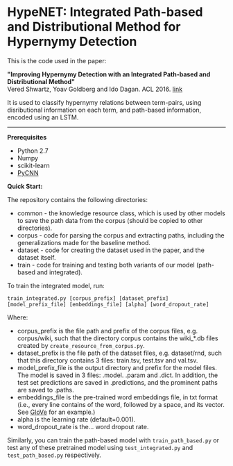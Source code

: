 # HypeNET: Integrated Path-based and Distributional Method for Hypernymy Detection

This is the code used in the paper:

<b>"Improving Hypernymy Detection with an Integrated Path-based and Distributional Method"</b><br/>
Vered Shwartz, Yoav Goldberg and Ido Dagan. ACL 2016. [link](http://arxiv.org/abs/1603.06076)

It is used to classify hypernymy relations between term-pairs, using disributional information on each term, and path-based information, encoded using an LSTM.

***

<b>Prerequisites</b>
* Python 2.7
* Numpy
* scikit-learn
* [PyCNN](https://github.com/clab/cnn/)

<b>Quick Start:</b>

The repository contains the following directories:
* common - the knowledge resource class, which is used by other models to save the path data from the corpus (should be copied to other directories).
* corpus - code for parsing the corpus and extracting paths, including the generalizations made for the baseline method.
* dataset - code for creating the dataset used in the paper, and the dataset itself.
* train - code for training and testing both variants of our model (path-based and integrated).

To train the integrated model, run:

`train_integrated.py [corpus_prefix] [dataset_prefix] [model_prefix_file] [embeddings_file] [alpha] [word_dropout_rate]`

Where:
* corpus_prefix is the file path and prefix of the corpus files, e.g. corpus/wiki, such that the directory corpus contains the wiki_*.db files created by `create_resource_from_corpus.py`.
* dataset_prefix is the file path of the dataset files, e.g. dataset/rnd, such that this directory contains 3 files: train.tsv, test.tsv and val.tsv.
* model_prefix_file is the output directory and prefix for the model files. The model is saved in 3 files: .model. .param and .dict. In addition, the test set predictions are saved in .predictions, and the prominent paths are saved to .paths.
* embeddings_file is the pre-trained word embeddings file, in txt format (i.e., every line contains of the word, followed by a space, and its vector. See [GloVe](http://nlp.stanford.edu/data/glove.6B.zip) for an example.)
* alpha is the learning rate (default=0.001).
* word_dropout_rate is the... word dropout rate.

Similarly, you can train the path-based model with `train_path_based.py` or test any of these pretrained model using `test_integrated.py` and `test_path_based.py` respectively.
